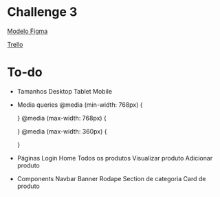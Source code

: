 # Challenge 3

[Modelo Figma](https://www.figma.com/proto/itJpWbvHxSUcUeMPy1lmof/AluraGeek?node-id=55%3A1104&scaling=scale-down&page-id=0%3A1&starting-point-node-id=55%3A1104)

[Trello](https://trello.com/b/bjoXSYMN/challenge-front-end-semana-1)

# To-do

- Tamanhos
    Desktop
    Tablet
    Mobile

- Media queries
    @media (min-width: 768px) {

    }
    @media (max-width: 768px) {

    }
    @media (max-width: 360px) {

    }

- Páginas
    Login
    Home
    Todos os produtos
    Visualizar produto
    Adicionar produto

- Components
    Navbar
    Banner
    Rodape
    Section de categoria
    Card de produto
